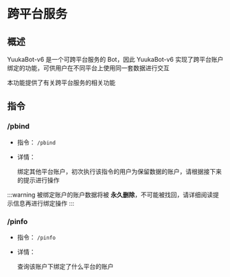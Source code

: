 # 跨平台服务

## 概述

YuukaBot-v6 是一个可跨平台服务的 Bot，因此 YuukaBot-v6 实现了跨平台账户绑定的功能，可供用户在不同平台上使用同一套数据进行交互

本功能提供了有关跨平台服务的相关功能

## 指令

### /pbind

- 指令： `/pbind`

- 详情：

  绑定其他平台账户，初次执行该指令的用户为保留数据的账户，请根据接下来的提示进行操作

:::warning
被绑定账户的账户数据将被 **永久删除**，不可能被找回，请详细阅读提示信息再进行绑定操作
:::

### /pinfo

- 指令： `/pinfo`

- 详情：

  查询该账户下绑定了什么平台的账户
